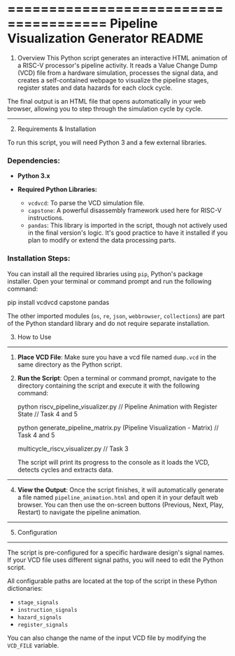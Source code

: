 ======================================
Pipeline Visualization Generator README
======================================

1. Overview
This Python script generates an interactive HTML animation of a RISC-V processor's pipeline activity. It reads a Value Change Dump (VCD) file from a hardware simulation, processes the signal data, and creates a self-contained webpage to visualize the pipeline stages, register states and data hazards for each clock cycle.

The final output is an HTML file that opens automatically in your web browser, allowing you to step through the simulation cycle by cycle.

---------------
2. Requirements & Installation

To run this script, you will need Python 3 and a few external libraries.

### Dependencies:
- **Python 3.x**

- **Required Python Libraries:**
  - `vcdvcd`: To parse the VCD simulation file.
  - `capstone`: A powerful disassembly framework used here for RISC-V instructions.
  - `pandas`: This library is imported in the script, though not actively used in the final version's logic. It's good practice to have it installed if you plan to modify or extend the data processing parts.

### Installation Steps:
You can install all the required libraries using `pip`, Python's package installer. Open your terminal or command prompt and run the following command:

pip install vcdvcd capstone pandas

The other imported modules (`os`, `re`, `json`, `webbrowser`, `collections`) are part of the Python standard library and do not require separate installation.


3. How to Use
---------------
1.  **Place VCD File**: Make sure you have a vcd file named `dump.vcd` in the same directory as the Python script.

2.  **Run the Script**: Open a terminal or command prompt, navigate to the directory containing the script and execute it with the following command:
    
    python riscv_pipeline_visualizer.py // Pipeline Animation with Register State // Task 4 and 5

    python generate_pipeline_matrix.py  (Pipeline Visualization - Matrix) // Task 4 and 5

    multicycle_riscv_visualizer.py  // Task 3
    
    
    The script will print its progress to the console as it loads the VCD, detects cycles and extracts data.
---------------
4.  **View the Output**: Once the script finishes, it will automatically generate a file named `pipeline_animation.html` and open it in your default web browser. You can then use the on-screen buttons (Previous, Next, Play, Restart) to navigate the pipeline animation.
---------------
5. Configuration
------------------
The script is pre-configured for a specific hardware design's signal names. If your VCD file uses different signal paths, you will need to edit the Python script.

All configurable paths are located at the top of the script in these Python dictionaries:
- `stage_signals`
- `instruction_signals`
- `hazard_signals`
- `register_signals`

You can also change the name of the input VCD file by modifying the `VCD_FILE` variable.
